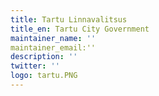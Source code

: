 ```yaml
---
title: Tartu Linnavalitsus
title_en: Tartu City Government
maintainer_name: ''
maintainer_email:''
description: ''
twitter: ''
logo: tartu.PNG
---
```

